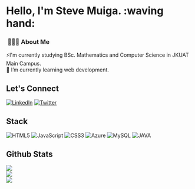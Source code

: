 # Hello, I'm Steve Muiga. :waving hand:

<h3> &nbsp;👩🏾‍💻 About Me </h3>

⚡I'm currently studying BSc. Mathematics and Computer Science in JKUAT Main Campus.<br>🌱 I’m currently learning web development.<br>


## Let's Connect
[![LinkedIn](https://img.shields.io/badge/LinkedIn-%230077B5.svg?logo=linkedin&logoColor=white)](https://linkedin.com/in/stevemuiga/) [![Twitter](https://img.shields.io/badge/Twitter-%231DA1F2.svg?logo=Twitter&logoColor=white)](https://twitter.com/smuiga2) 

## Stack
![HTML5](https://img.shields.io/badge/html5-%23E34F26.svg?style=flat&logo=html5&logoColor=white) ![JavaScript](https://img.shields.io/badge/javascript-%23323330.svg?style=flat&logo=javascript&logoColor=%23F7DF1E) ![CSS3](https://img.shields.io/badge/css3-%231572B6.svg?style=flat&logo=css3&logoColor=white) ![Azure](https://img.shields.io/badge/azure-%230072C6.svg?style=flat&logo=azure-devops&logoColor=white) ![MySQL](https://img.shields.io/badge/mysql-%2300f.svg?style=flat&logo=mysql&logoColor=white) ![JAVA](https://img.shields.io/badge/Java-%23E34F26.svg?style=flat&logo=Java&logoColor=orange) 
## Github Stats
![](https://github-readme-stats.vercel.app/api?username=emuiga&theme=highcontrast&hide_border=false&include_all_commits=false&count_private=true)<br/>
![](https://github-readme-streak-stats.herokuapp.com/?user=emuiga&theme=highcontrast&hide_border=false)<br/>
![](https://github-readme-stats.vercel.app/api/top-langs/?username=emuiga&theme=highcontrast&hide_border=false&include_all_commits=false&count_private=true&layout=compact)
